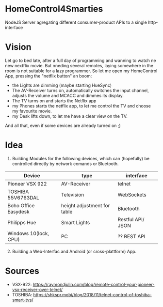 # HomeControl4Smarties
NodeJS Server agregating different consumer-product APIs to a single http-interface

# Vision
Let go to bed late, after a full day of programming and wanning to watch ne new nextflix movie.
But nneding several remotes, laying somewhere in the room is not suitable for a lazy programmer.
So let me open my HomeControl App, pressing the "netflix button" an boom:
- the Lights are dimming (maybe starting HueSync)
- The AV-Receiver turns on, automatically switches the input channel, adjusts the volume and MCACC and dimmes its display.
- The TV turns on and starts the Netflix app
- my Phones starts the netflix app, to let me control the TV and choose my favourite movie.
- my Desk lifts down, to let me have a clear view on the TV. 

And all that, even if some devices are already turned on ;)


# Idea
1. Building Modules for the following devices, which can (hopefully) be controlled directly by network comands or Bluetooth.

| Device               | type                        | interface          |
|----------------------|-----------------------------|--------------------|
| Pioneer VSX 922      | AV-Receiver                 | telnet             |
| TOSHIBA 55V6763DAL   | Television                  | WebSockets         |
| Boho Office Easydesk | height adjustment for table | Bluetooth          |
| Philipps Hue         | Smart Lights                | Restful API/  JSON |
| Windows 10(lock, CPU)| PC                          | ?? REST API        |

2. Building a Web-Interfac and Android (or cross-plattform) App.



# Sources
- VSX-922: https://raymondjulin.com/blog/remote-control-your-pioneer-vsx-receiver-over-telnet/
- TOSHIBA: https://shkspr.mobi/blog/2018/11/telnet-control-of-toshiba-smart-tvs/
